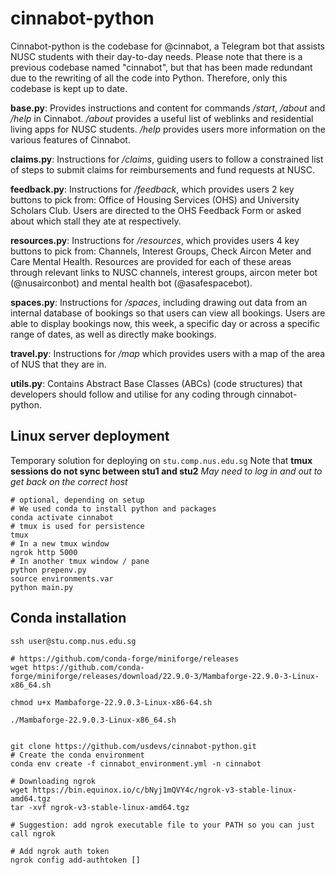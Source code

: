 # cinnabot-python
Cinnabot-python is the codebase for @cinnabot, a Telegram bot that assists NUSC students with their day-to-day needs. Please note that there is a previous codebase named "cinnabot", but that has been made redundant due to the rewriting of all the code into Python. Therefore, only this codebase is kept up to date.


**base.py**: Provides instructions and content for commands _/start_, _/about_ and _/help_ in Cinnabot. _/about_ provides a useful list of weblinks and residential living apps for NUSC students. _/help_ provides users more information on the various features of Cinnabot.

**claims.py**: Instructions for _/claims_, guiding users to follow a constrained list of steps to submit claims for reimbursements and fund requests at NUSC.

**feedback.py**: Instructions for _/feedback_, which provides users 2 key buttons to pick from: Office of Housing Services (OHS) and University Scholars Club. Users are directed to the OHS Feedback Form or asked about which stall they ate at respectively.

**resources.py**: Instructions for _/resources_, which provides users 4 key buttons to pick from: Channels, Interest Groups, Check Aircon Meter and Care Mental Health. Resources are provided for each of these areas through relevant links to NUSC channels, interest groups, aircon meter bot (@nusairconbot) and mental health bot (@asafespacebot).  

**spaces.py**: Instructions for _/spaces_, including drawing out data from an internal database of bookings so that users can view all bookings. Users are able to display bookings now, this week, a specific day or across a specific range of dates, as well as directly make bookings.

**travel.py**: Instructions for _/map_ which provides users with a map of the area of NUS that they are in.

**utils.py**: Contains Abstract Base Classes (ABCs) (code structures) that developers should follow and utilise for any coding through cinnabot-python.


## Linux server deployment
Temporary solution for deploying on `stu.comp.nus.edu.sg`
Note that **tmux sessions do not sync between stu1 and stu2**
_May need to log in and out to get back on the correct host_
```
# optional, depending on setup
# We used conda to install python and packages
conda activate cinnabot
# tmux is used for persistence
tmux
# In a new tmux window
ngrok http 5000
# In another tmux window / pane
python prepenv.py
source environments.var
python main.py
```

## Conda installation
```
ssh user@stu.comp.nus.edu.sg

# https://github.com/conda-forge/miniforge/releases
wget https://github.com/conda-forge/miniforge/releases/download/22.9.0-3/Mambaforge-22.9.0-3-Linux-x86_64.sh

chmod u+x Mambaforge-22.9.0.3-Linux-x86-64.sh

./Mambaforge-22.9.0.3-Linux-x86_64.sh


git clone https://github.com/usdevs/cinnabot-python.git
# Create the conda environment
conda env create -f cinnabot_environment.yml -n cinnabot

# Downloading ngrok
wget https://bin.equinox.io/c/bNyj1mQVY4c/ngrok-v3-stable-linux-amd64.tgz
tar -xvf ngrok-v3-stable-linux-amd64.tgz

# Suggestion: add ngrok executable file to your PATH so you can just call ngrok

# Add ngrok auth token
ngrok config add-authtoken []

```

